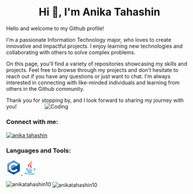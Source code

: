 <h1 align="center">Hi 👋, I'm Anika Tahashin</h1>
Hello and welcome to my Github profile!

I'm a passionate Information Technology major, who loves to create innovative and impactful projects. I enjoy learning new technologies and collaborating with others to solve complex problems.

On this page, you'll find a variety of repositories showcasing my skills and projects.
Feel free to browse through my projects and don't hesitate to reach out if you have any questions or just want to chat. I'm always interested in connecting with like-minded individuals and learning from others in the Github community.

Thank you for stopping by, and I look forward to sharing my journey with you!
<img align="right" alt="Coding" width="400" src="https://media.tenor.com/S59bPkT0pqcAAAAC/programming.gif">

<h3 align="left">Connect with me:</h3>
<p align="left">
<a href="[www.linkedin.com/in/anikatahashin90](www.linkedin.com/in/anikatahashin90)" target="blank"><img align="center" src="https://raw.githubusercontent.com/rahuldkjain/github-profile-readme-generator/master/src/images/icons/Social/linked-in-alt.svg" alt="anika tahashin" height="30" width="40" /></a>
</p>
</p>

<h3 align="left">Languages and Tools:</h3>
<p align="left"> <a href="[https://www.cprogramming.com](https://www.linkedin.com/in/anika-tahashin-17750425b/)" target="_blank" rel="noreferrer"> <img src="https://raw.githubusercontent.com/devicons/devicon/master/icons/c/c-original.svg" alt="c" width="40" height="40"/> </a> <a href="https://www.java.com" target="_blank" rel="noreferrer"> <img src="https://raw.githubusercontent.com/devicons/devicon/master/icons/java/java-original.svg" alt="java" width="40" height="40"/> </a> </p>

<p><img align="left" src="https://github-readme-stats.vercel.app/api/top-langs?username=anikatahashin10&show_icons=true&locale=en&layout=compact" alt="anikatahashin10" /></p>

<p>&nbsp;<img align="center" src="https://github-readme-stats.vercel.app/api?username=anikatahashin10&show_icons=true&locale=en" alt="anikatahashin10" /></p>
